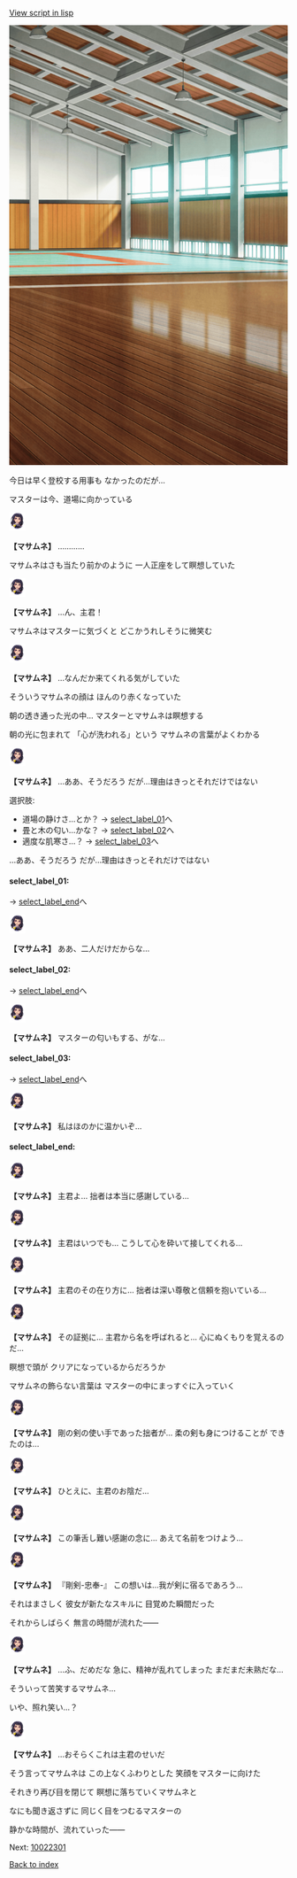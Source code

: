 [View script in lisp](../scripts/10017204.txt)

![arts_gym_daytime.png](../images/backgrounds/arts_gym_daytime.png)

今日は早く登校する用事も
なかったのだが…

マスターは今、道場に向かっている

<img src="../images/units/100111.png" alt="100111.png" height="34"/>

**【マサムネ】**
…………

マサムネはさも当たり前かのように
一人正座をして瞑想していた

<img src="../images/units/100111.png" alt="100111.png" height="34"/>

**【マサムネ】**
…ん、主君！

マサムネはマスターに気づくと
どこかうれしそうに微笑む

<img src="../images/units/100111.png" alt="100111.png" height="34"/>

**【マサムネ】**
…なんだか来てくれる気がしていた

そういうマサムネの顔は
ほんのり赤くなっていた

朝の透き通った光の中…
マスターとマサムネは瞑想する

朝の光に包まれて
「心が洗われる」という
マサムネの言葉がよくわかる

<img src="../images/units/100111.png" alt="100111.png" height="34"/>

**【マサムネ】**
…ああ、そうだろう
だが…理由はきっとそれだけではない

選択肢:
- 道場の静けさ…とか？ → [select_label_01](#select_label_01)へ
- 畳と木の匂い…かな？ → [select_label_02](#select_label_02)へ
- 適度な肌寒さ…？ → [select_label_03](#select_label_03)へ

…ああ、そうだろう
だが…理由はきっとそれだけではない

#### select_label_01:
 → [select_label_end](#select_label_end)へ

<img src="../images/units/100111.png" alt="100111.png" height="34"/>

**【マサムネ】**
ああ、二人だけだからな…

#### select_label_02:
 → [select_label_end](#select_label_end)へ

<img src="../images/units/100111.png" alt="100111.png" height="34"/>

**【マサムネ】**
マスターの匂いもする、がな…

#### select_label_03:
 → [select_label_end](#select_label_end)へ

<img src="../images/units/100111.png" alt="100111.png" height="34"/>

**【マサムネ】**
私はほのかに温かいぞ…

#### select_label_end:

<img src="../images/units/100111.png" alt="100111.png" height="34"/>

**【マサムネ】**
主君よ…
拙者は本当に感謝している…

<img src="../images/units/100111.png" alt="100111.png" height="34"/>

**【マサムネ】**
主君はいつでも…
こうして心を砕いて接してくれる…

<img src="../images/units/100111.png" alt="100111.png" height="34"/>

**【マサムネ】**
主君のその在り方に…
拙者は深い尊敬と信頼を抱いている…

<img src="../images/units/100111.png" alt="100111.png" height="34"/>

**【マサムネ】**
その証拠に…
主君から名を呼ばれると…
心にぬくもりを覚えるのだ…

瞑想で頭が
クリアになっているからだろうか

マサムネの飾らない言葉は
マスターの中にまっすぐに入っていく

<img src="../images/units/100111.png" alt="100111.png" height="34"/>

**【マサムネ】**
剛の剣の使い手であった拙者が…
柔の剣も身につけることが
できたのは…

<img src="../images/units/100111.png" alt="100111.png" height="34"/>

**【マサムネ】**
ひとえに、主君のお陰だ…

<img src="../images/units/100111.png" alt="100111.png" height="34"/>

**【マサムネ】**
この筆舌し難い感謝の念に…
あえて名前をつけよう…

<img src="../images/units/100111.png" alt="100111.png" height="34"/>

**【マサムネ】**
『剛剣-忠奉-』
この想いは…我が剣に宿るであろう…

それはまさしく
彼女が新たなスキルに
目覚めた瞬間だった

それからしばらく
無言の時間が流れた――

<img src="../images/units/100111.png" alt="100111.png" height="34"/>

**【マサムネ】**
…ふ、だめだな
急に、精神が乱れてしまった
まだまだ未熟だな…

そういって苦笑するマサムネ…

いや、照れ笑い…？

<img src="../images/units/100111.png" alt="100111.png" height="34"/>

**【マサムネ】**
…おそらくこれは主君のせいだ

そう言ってマサムネは
この上なくふわりとした
笑顔をマスターに向けた

それきり再び目を閉じて
瞑想に落ちていくマサムネと

なにも聞き返さずに
同じく目をつむるマスターの

静かな時間が、流れていった――


Next: [10022301](10022301.md)

[Back to index](index.md)
